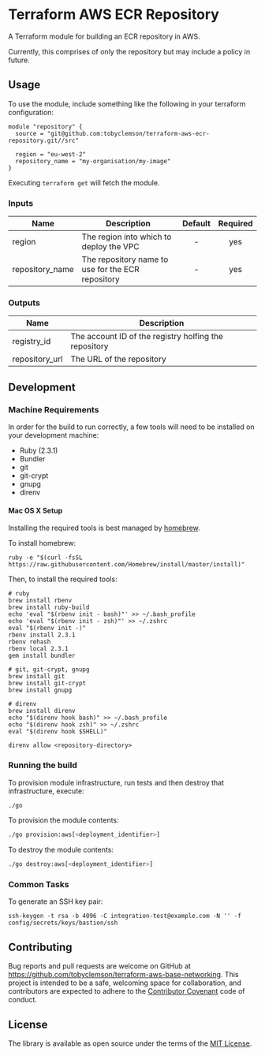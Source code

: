 Terraform AWS ECR Repository
============================

A Terraform module for building an ECR repository in AWS.

Currently, this comprises of only the repository but may include a policy in
future.

Usage
-----

To use the module, include something like the following in your terraform configuration:

```hcl-terraform
module "repository" {
  source = "git@github.com:tobyclemson/terraform-aws-ecr-repository.git//src"
  
  region = "eu-west-2"
  repository_name = "my-organisation/my-image"
}
```

Executing `terraform get` will fetch the module.


### Inputs

| Name                        | Description                                       | Default | Required |
|-----------------------------|---------------------------------------------------|:-------:|:--------:|
| region                      | The region into which to deploy the VPC           | -       | yes      |
| repository_name             | The repository name to use for the ECR repository | -       | yes      |


### Outputs

| Name                         | Description                                           |
|------------------------------|-------------------------------------------------------|
| registry_id                  | The account ID of the registry holfing the repository |
| repository_url               | The URL of the repository                             |


Development
-----------

### Machine Requirements

In order for the build to run correctly, a few tools will need to be installed on your
development machine:

* Ruby (2.3.1)
* Bundler
* git
* git-crypt
* gnupg
* direnv

#### Mac OS X Setup

Installing the required tools is best managed by [homebrew](http://brew.sh).

To install homebrew:

```
ruby -e "$(curl -fsSL https://raw.githubusercontent.com/Homebrew/install/master/install)"
```

Then, to install the required tools:

```
# ruby
brew install rbenv
brew install ruby-build
echo 'eval "$(rbenv init - bash)"' >> ~/.bash_profile
echo 'eval "$(rbenv init - zsh)"' >> ~/.zshrc
eval "$(rbenv init -)"
rbenv install 2.3.1
rbenv rehash
rbenv local 2.3.1
gem install bundler

# git, git-crypt, gnupg
brew install git
brew install git-crypt
brew install gnupg

# direnv
brew install direnv
echo "$(direnv hook bash)" >> ~/.bash_profile
echo "$(direnv hook zsh)" >> ~/.zshrc
eval "$(direnv hook $SHELL)"

direnv allow <repository-directory>
```

### Running the build

To provision module infrastructure, run tests and then destroy that infrastructure,
execute:

```bash
./go
```

To provision the module contents:

```bash
./go provision:aws[<deployment_identifier>]
```

To destroy the module contents:

```bash
./go destroy:aws[<deployment_identifier>]
```

### Common Tasks

To generate an SSH key pair:

```
ssh-keygen -t rsa -b 4096 -C integration-test@example.com -N '' -f config/secrets/keys/bastion/ssh
```

Contributing
------------

Bug reports and pull requests are welcome on GitHub at https://github.com/tobyclemson/terraform-aws-base-networking. 
This project is intended to be a safe, welcoming space for collaboration, and contributors are expected to adhere to 
the [Contributor Covenant](http://contributor-covenant.org) code of conduct.


License
-------

The library is available as open source under the terms of the [MIT License](http://opensource.org/licenses/MIT).
